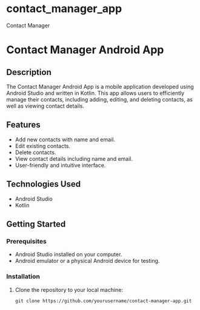 # contact_manager_app
Contact Manager

# Contact Manager Android App

<!-- ![App Screenshot](screenshot.png) -->

## Description

The Contact Manager Android App is a mobile application developed using Android Studio and written in Kotlin. This app allows users to efficiently manage their contacts, including adding, editing, and deleting contacts, as well as viewing contact details.

## Features

- Add new contacts with name and email.
- Edit existing contacts.
- Delete contacts.
- View contact details including name and email.
- User-friendly and intuitive interface.

## Technologies Used

- Android Studio
- Kotlin

## Getting Started

### Prerequisites

- Android Studio installed on your computer.
- Android emulator or a physical Android device for testing.

### Installation

1. Clone the repository to your local machine:

   ```shell
   git clone https://github.com/yourusername/contact-manager-app.git
